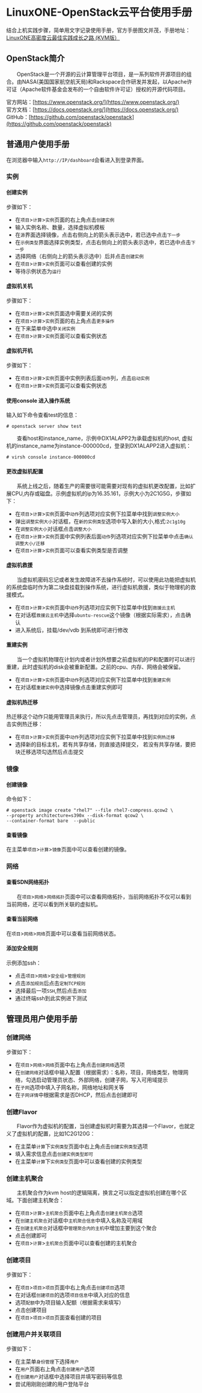 # LinuxONE-OpenStack云平台使用手册
结合上机实践步骤，简单用文字记录使用手册，官方手册图文并茂，手册地址：[LinuxONE高密度云最佳实践成长之路 (KVM版）](https://csc.cn.ibm.com/roadmap/index/e96159c6-cf9b-47cb-bb13-17cb5cecdaf7?eventId=)
## OpenStack简介
&#8195;&#8195;OpenStack是一个开源的云计算管理平台项目，是一系列软件开源项目的组合。由NASA(美国国家航空航天局)和Rackspace合作研发并发起，以Apache许可证（Apache软件基金会发布的一个自由软件许可证）授权的开源代码项目。

官方网站：[https://www.openstack.org/](https://www.openstack.org/)      
官方文档：[https://docs.openstack.org/](https://docs.openstack.org/)       
GitHub：[https://github.com/openstack/openstack](https://github.com/openstack/openstack)

## 普通用户使用手册
在浏览器中输入`http://IP/dashboard`会看进入到登录界面。
### 实例
#### 创建实例
步骤如下：
- 在`项目`>`计算`>`实例`页面的右上角点击`创建实例`
- 输入实例名称、数量，选择虚拟机模板
- 在`源`界面选择镜像，点击右侧向上的箭头表示选中，若已选中点击`下一步`
- 在`示例类型`界面选择实例类型，点击右侧向上的箭头表示选中，若已选中点击`下一步`
- 选择网络（右侧向上的箭头表示选中）后并点击`创建实例`
- 在`项目`>`计算`>`实例`页面可以查看创建的实例
- 等待示例状态为`运行`

#### 虚拟机关机
步骤如下：
- 在`项目`>`计算`>`实例`页面选中需要关闭的实例
- 在`项目`>`计算`>`实例`页面的右上角点击`更多操作`
- 在下来菜单中选中`关闭实例`
- 在`项目`>`计算`>`实例`页面可以查看实例状态

#### 虚拟机开机
步骤如下：
- 在`项目`>`计算`>`实例`页面中实例列表后面`动作`列，点击`启动实例`
- 在`项目`>`计算`>`实例`页面可以查看实例状态

#### 使用console 进入操作系统
输入如下命令查看test的信息：
```
# openstack server show test
```
&#8195;&#8195;查看host和instance_name，示例中DX1ALAPP2为承载虚拟机的host, 虚拟机的instance_name为instance-000000cd，登录到DX1ALAPP2进入虚拟机：
```
# virsh console instance-000000cd
```
#### 更改虚拟机配置
&#8195;&#8195;系统上线之后，随着生产的需要很可能需要对现有的虚拟机更改配置，比如扩展CPU,内存或磁盘。示例虚拟机的ip为16.35.161，示例大小为2C1G5G，步骤如下：
- 在`项目`>`计算`>`实例`页面中`动作`列选项对应实例下拉菜单中找到`调整实例大小`
- 弹出`调整实例大小`对话框，在`新的实例类型`选项中写入新的大小,格式:`2c1g10g`
- 在`调整实例大小`对话框点击`调整大小`
- 在`项目`>`计算`>`实例`页面中实例列表后面`动作`列选项对应实例下拉菜单中点击`确认调整大小/迁移`
- 在`项目`>`计算`>`实例`页面可以查看实例类型是否调整

#### 虚拟机救援
&#8195;&#8195;当虚拟机密码忘记或者发生故障进不去操作系统时，可以使用此功能把虚拟机的系统盘临时作为第二块盘挂载到操作系统，进行虚拟机救援，类似于物理机的救援模式。
- 在`项目`>`计算`>`实例`页面中`动作`列选项对应实例下拉菜单中找到`救援云主机`
- 在对话框`救援云主机`中选择`ubuntu-rescue`这个镜像（根据实际需求），点击确认
- 进入系统后，挂载/dev/vdb 到系统即可进行修改

#### 重建实例
&#8195;&#8195;当一个虚拟机物理在计划内或者计划外想要之前虚拟机的IP和配置时可以进行重建，此时虚拟机的disk会被重新配置。之前的cpu、内存、网络会被保留。
- 在`项目`>`计算`>`实例`页面中`动作`列选项对应实例下拉菜单中找到`重建实例`
- 在对话框`重建实例`中选择镜像点击重建实例即可

#### 虚拟机热迁移
热迁移这个动作只能用管理员来执行，所以先点击管理员，再找到对应的实例，点击实例热迁移：
- 在`项目`>`计算`>`实例`页面中`动作`列选项对应实例下拉菜单中找到`实例热迁移`
- 选择新的目标主机，若有共享存储，则直接选择提交， 若没有共享存储，要把块迁移选项勾选然后点击提交

### 镜像
#### 创建镜像
命令如下：
```
# openstack image create "rhel7" --file rhel7-compress.qcow2 \
--property architecture=s390x --disk-format qcow2 \
--container-format bare  --public
```
#### 查看镜像
在主菜单`项目`>`计算`>`镜像`页面中可以查看创建的镜像。

### 网络
#### 查看SDN网络拓扑
&#8195;&#8195;在`项目`>`网络`>`网络拓扑`页面中可以查看网络拓扑，当前网络拓扑不仅可以看到当前网络，还可以看到所关联的虚拟机。
#### 查看当前网络
在`项目`>`网络`>`网络`页面中可以查看当前网络状态。

#### 添加安全规则
示例添加ssh：
- 点击`项目`>`网络`>`安全组`>`管理规则`
- 点击`添加规则`后点击`定制TCP规则`
- 选择最后一项`SSH`,然后点击`添加`
- 通过终端ssh到此实例进下测试

## 管理员用户使用手册
### 创建网络
步骤如下：
- 在`项目`>`网络`>`网络`页面中右上角点击`创建网络`选项
- 在`创建网络`对话框中输入配置（根据需求）：名称，项目，网络类型，物理网络，勾选启动管理员状态、外部网络，创建子网，写入可用域提示
- 在`子网`选项中填入子网名称，网络地址和网关等
- 在`子网详情`中根据需求是否DHCP，然后点击创建即可

### 创建Flavor
&#8195;&#8195;Flavor作为虚拟机的配置，当创建虚拟机时需要为其选择一个Flavor，也就定义了虚拟机的配置，比如1C2G120G：
- 在主菜单`计算`下`实例类型`页面中右上角点击`创建实例类型`选项
- 填入需求信息点击`创建实例类型即可`
- 在主菜单`计算`下`实例类型`页面中可以查看创建的实例类型

### 创建主机聚合
&#8195;&#8195;主机聚合作为kvm host的逻辑隔离，换言之可以指定虚拟机创建在哪个区域。下面创建主机聚合：
- 在`项目`>`计算`>`主机聚合`页面中右上角点击`创建主机聚合`选项
- 在`创建主机聚合`对话框中`主机聚合信息`中填入名称及可用域
- 在`创建主机聚合`对话框中`管理聚合内的主机`中增加主要到这个聚合
- 点击创建即可
- 在`项目`>`计算`>`主机聚合`页面中可以查看创建的主机聚合

### 创建项目
步骤如下：
- 在`项目`>`项目`>`项目`页面中右上角点击`创建项目`选项
- 在对话框`创建项目`的选项`项目信息`中填入对应的信息
- 选项`配额`中为项目输入配额（根据需求来填写）
- 点击创建项目
- 在`项目`>`项目`>`项目`页面查看创建的项目

### 创建用户并关联项目
步骤如下：
- 在主菜单`身份管理`下选择`用户`
- 在`用户`页面右上角点击`创建用户`选项
- 在`创建用户`对话框中选择项目并填写密码等信息
- 尝试用刚刚创建的用户登陆平台
